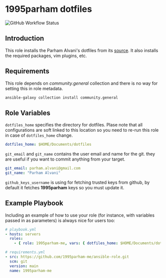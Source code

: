 # 1995parham dotfiles

![GitHub Workflow Status](https://img.shields.io/github/workflow/status/1995parham-me/ansible-role/ci?label=ci&logo=github&style=flat-square)

## Introduction

This role installs the Parham Alvani's dotfiles from its [source](https://github.com/1995parham/dotfiles).
It also installs the required packages, vim plugins, etc.

## Requirements

This role depends on _community.general_ collection and there is no way for setting this in role metadata.

```sh
ansible-galaxy collection install community.general
```

## Role Variables

`dotfiles_home` specifies the directory for dotfiles. Plase note that all configurations are soft linked to this location so you need
to re-run this role in case of `dotfiles_home` change.

```yaml
dotfiles_home: $HOME/Documents/dotfiles
```

`git_email` and `git_name` contains the user email and name for the git. they are useful if you want to commit anything from your target.

```yaml
git_email: parham.alvani@gmail.com
git_name: "Parham Alvani"
```

`github_keys_username` is using for fetching trusted keys from github, by default it fetches **1995parham** keys so you must update it.

## Example Playbook

Including an example of how to use your role (for instance, with variables passed in as parameters) is always nice for users too:

```yaml
# playbook.yml
- hosts: servers
  roles:
    - { role: 1995parham-me, vars: { dotfiles_home: $HOME/Documents/dotfiles } }
```

```yaml
# requirements.yml
- src: https://github.com/1995parham-me/ansible-role.git
  scm: git
  version: main
  name: 1995parham-me
```
